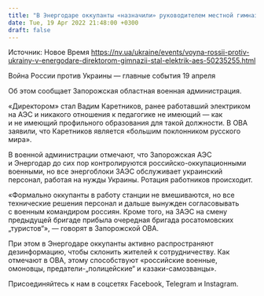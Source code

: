 ```yaml
---
title: "В Энергодаре оккупанты «назначили» руководителем местной гимназией электрика АЭС"
date: Tue, 19 Apr 2022 21:48:00 +0300
draft: false
---
```

Источник: Новое Время https://nv.ua/ukraine/events/voyna-rossii-protiv-ukrainy-v-energodare-direktorom-gimnazii-stal-elektrik-aes-50235255.html


Война России против Украины — главные события 19 апреля

 Об этом сообщает Запорожская областная военная администрация.

«Директором» стал Вадим Каретников, ранее работавший электриком на АЭС и никакого отношения к педагогике не имеющий — как и не имеющий профильного образования для такой должности. В ОВА заявили, что Каретников является «большим поклонником русского мира».

В военной администрации отмечают, что Запорожская АЭС и Энергодар до сих пор контролируются российско-оккупационными военными, но все энергоблоки ЗАЭС обслуживает украинский персонал, работая на нужды Украины. Ротация работников происходит.

«Формально оккупанты в работу станции не вмешиваются, но все технические решения персонал и дальше вынужден согласовывать с военным командиром россиян. Кроме того, на ЗАЭС на смену предыдущей бригаде прибыла очередная бригада росатомовских „туристов“», — говорят в Запорожской ОВА.

При этом в Энергодаре оккупанты активно распространяют дезинформацию, чтобы склонить жителей к сотрудничеству. Как отмечают в ОВА, этому способствуют «российские военные, омоновцы, предатели-„полицейские“ и казаки-самозванцы».

Присоединяйтесь к нам в соцсетях Facebook, Telegram и Instagram.
